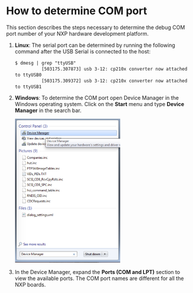 # How to determine COM port

This section describes the steps necessary to determine the debug COM port number of your NXP hardware development platform.

1.  **Linux**: The serial port can be determined by running the following command after the USB Serial is connected to the host:

    ```
    $ dmesg | grep "ttyUSB"
              [503175.307873] usb 3-12: cp210x converter now attached to ttyUSB0
              [503175.309372] usb 3-12: cp210x converter now attached to ttyUSB1
    ```

2.  **Windows**: To determine the COM port open Device Manager in the Windows operating system. Click on the **Start** menu and type **Device Manager** in the search bar.

    ![](../images/device_manager.png "Device Manager")

3.  In the Device Manager, expand the **Ports \(COM and LPT\)** section to view the available ports. The COM port names are different for all the NXP boards.


